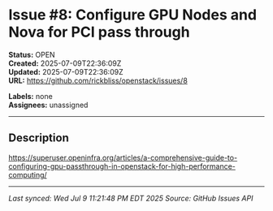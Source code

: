 # Issue #8: Configure GPU Nodes and Nova for PCI pass through

**Status:** OPEN  
**Created:** 2025-07-09T22:36:09Z  
**Updated:** 2025-07-09T22:36:09Z  
**URL:** https://github.com/rickbliss/openstack/issues/8

**Labels:** none  
**Assignees:** unassigned

---

## Description

https://superuser.openinfra.org/articles/a-comprehensive-guide-to-configuring-gpu-passthrough-in-openstack-for-high-performance-computing/

---

*Last synced: Wed Jul  9 11:21:48 PM EDT 2025*
*Source: GitHub Issues API*
